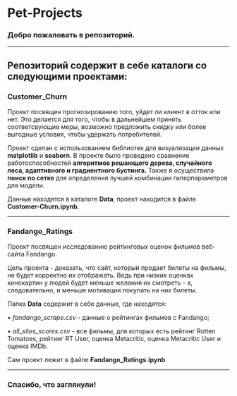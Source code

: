 # Pet-Projects

### Добро пожаловать в репозиторий.

---

## Репозиторий содержит в себе каталоги со следующими проектами: 

### **Customer_Churn**

Проект посвящен прогнозированию того, уйдет ли клиент в отток или нет. Это делается для того, чтобы в дальнейшем принять соответсвующие меры, возможно предложить скидку или более выгодные условия, чтобы удержать потребителей.

Проект сделан с использованием библиотек для визуализации данных **matplotlib** и **seaborn**. В проекте было проведено сравнение работоспособностей **алгоритмов решающего дерева, случайного леса, адаптивного и градиентного бустинга.** Также я осуществила **поиск по сетке** для определения лучшей комбинации гиперпараметров для модели.

Данные находятся в каталоге **Data**, проект находится в файле **Customer-Churn.ipynb**.

-----

### **Fandango_Ratings**

Проект посвящен исследованию рейтинговых оценок фильмов веб-сайта Fandango.

Цель проекта - доказать, что сайт, который продает билеты на фильмы, не будет корректно их отображать. Ведь при низких оценках кинокартин у людей будет меньше желания их смотреть - а, следовательно, и меньше мотивации покупать на них билеты.

Папка **Data** содержит в себе данные, где находятся:

• _fandango_scrape.csv_  - данные о рейтингах фильмов с Fandango;

• _all_sites_scores.csv_ - все фильмы, для которых есть рейтинг Rotten Tomatoes, рейтинг RT User, оценка Metacritic, оценка Metacritic User и оценка IMDb.

Сам проект лежит в файле **Fandango_Ratings.ipynb**.

--------
### Спасибо, что заглянули!
